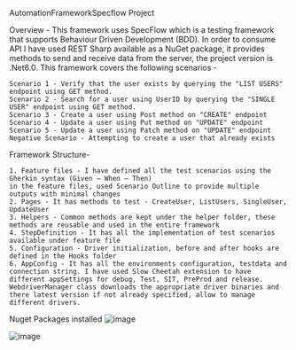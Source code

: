 AutomationFrameworkSpecflow Project

Overview - This framework uses SpecFlow which is a testing framework that supports Behaviour Driven Development (BDD).
In order to consume API I have used REST Sharp available as a NuGet package, it provides methods to send 
and receive data from the server, the project version is .Net6.0. This framework covers the following scenarios -
	
	Scenario 1 - Verify that the user exists by querying the "LIST USERS" endpoint using GET method.
	Scenario 2 - Search for a user using UserID by querying the "SINGLE USER" endpoint using GET method.
	Scenario 3 - Create a user using Post method on "CREATE" endpoint
	Scenario 4 - Update a user using Put method on "UPDATE" endpoint
	Scenario 5 - Update a user using Patch method on "UPDATE" endpoint
	Negative Scenario - Attempting to create a user that already exists
	
Framework Structure-

	1. Feature files - I have defined all the test scenarios using the Gherkin syntax (Given – When – Then) 
	in the feature files, used Scenario Outline to provide multiple outputs with minimal changes
	2. Pages - It has methods to test - CreateUser, ListUsers, SingleUser, UpdateUser
	3. Helpers - Common methods are kept under the helper folder, these methods are reusable and used in the entire framework
	4. StepDefinition - It has all the implementation of test scenarios available under feature file 
	5. Configuration - Driver initialization, before and after hooks are defined in the Hooks folder
	6. AppConfig - It has all the environments configuration, testdata and connection string. I have used Slow Cheetah extension to have 
	different appSettings for debug, Test, SIT, PreProd and release.
	WebdriverManager class downloads the appropriate driver binaries and there latest version if not already specified, allow to manage 
	different drivers.

Nuget Packages installed
![image](https://user-images.githubusercontent.com/125847607/220032418-0c3675b7-c0ee-4b10-ada8-b8307e039fac.png)

![image](https://user-images.githubusercontent.com/125847607/220035249-95db9b1d-1f1d-4840-9c3e-d46b4562ec56.png)

